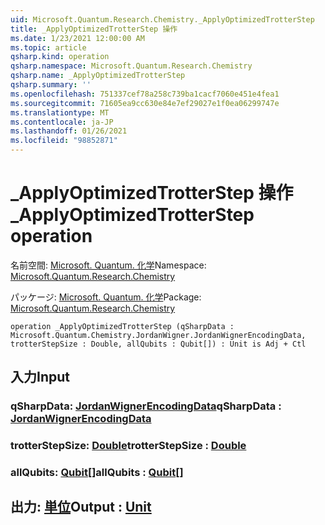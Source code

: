 ```yaml
---
uid: Microsoft.Quantum.Research.Chemistry._ApplyOptimizedTrotterStep
title: _ApplyOptimizedTrotterStep 操作
ms.date: 1/23/2021 12:00:00 AM
ms.topic: article
qsharp.kind: operation
qsharp.namespace: Microsoft.Quantum.Research.Chemistry
qsharp.name: _ApplyOptimizedTrotterStep
qsharp.summary: ''
ms.openlocfilehash: 751337cef78a258c739ba1cacf7060e451e4fea1
ms.sourcegitcommit: 71605ea9cc630e84e7ef29027e1f0ea06299747e
ms.translationtype: MT
ms.contentlocale: ja-JP
ms.lasthandoff: 01/26/2021
ms.locfileid: "98852871"
---
```

# <a name="_applyoptimizedtrotterstep-operation"></a><span data-ttu-id="ed74e-102">_ApplyOptimizedTrotterStep 操作</span><span class="sxs-lookup"><span data-stu-id="ed74e-102">_ApplyOptimizedTrotterStep operation</span></span>

<span data-ttu-id="ed74e-103">名前空間: [Microsoft. Quantum. 化学](xref:Microsoft.Quantum.Research.Chemistry)</span><span class="sxs-lookup"><span data-stu-id="ed74e-103">Namespace: [Microsoft.Quantum.Research.Chemistry](xref:Microsoft.Quantum.Research.Chemistry)</span></span>

<span data-ttu-id="ed74e-104">パッケージ: [Microsoft. Quantum. 化学](https://nuget.org/packages/Microsoft.Quantum.Research.Chemistry)</span><span class="sxs-lookup"><span data-stu-id="ed74e-104">Package: [Microsoft.Quantum.Research.Chemistry](https://nuget.org/packages/Microsoft.Quantum.Research.Chemistry)</span></span>




```qsharp
operation _ApplyOptimizedTrotterStep (qSharpData : Microsoft.Quantum.Chemistry.JordanWigner.JordanWignerEncodingData, trotterStepSize : Double, allQubits : Qubit[]) : Unit is Adj + Ctl
```


## <a name="input"></a><span data-ttu-id="ed74e-105">入力</span><span class="sxs-lookup"><span data-stu-id="ed74e-105">Input</span></span>

### <a name="qsharpdata--jordanwignerencodingdata"></a><span data-ttu-id="ed74e-106">qSharpData: [JordanWignerEncodingData](xref:Microsoft.Quantum.Chemistry.JordanWigner.JordanWignerEncodingData)</span><span class="sxs-lookup"><span data-stu-id="ed74e-106">qSharpData : [JordanWignerEncodingData](xref:Microsoft.Quantum.Chemistry.JordanWigner.JordanWignerEncodingData)</span></span>




### <a name="trotterstepsize--double"></a><span data-ttu-id="ed74e-107">trotterStepSize: [Double](xref:microsoft.quantum.lang-ref.double)</span><span class="sxs-lookup"><span data-stu-id="ed74e-107">trotterStepSize : [Double](xref:microsoft.quantum.lang-ref.double)</span></span>




### <a name="allqubits--qubit"></a><span data-ttu-id="ed74e-108">allQubits: [Qubit](xref:microsoft.quantum.lang-ref.qubit)[]</span><span class="sxs-lookup"><span data-stu-id="ed74e-108">allQubits : [Qubit](xref:microsoft.quantum.lang-ref.qubit)[]</span></span>





## <a name="output--unit"></a><span data-ttu-id="ed74e-109">出力: [単位](xref:microsoft.quantum.lang-ref.unit)</span><span class="sxs-lookup"><span data-stu-id="ed74e-109">Output : [Unit](xref:microsoft.quantum.lang-ref.unit)</span></span>

